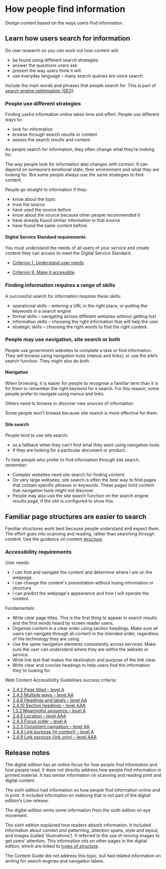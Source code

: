 How people find information
===========================

Design content based on the ways users find information.

Learn how users search for information
--------------------------------------

Do user research so you can work out how content will:

*   be found using different search strategies
*   answer the questions users ask
*   present the way users think it will
*   use everyday language – many search queries are voice search.

Include the main words and phrases that people search for. This is part of [search engine optimisation (SEO)](/node/103).

### People use different strategies

Finding useful information online takes time and effort. People use different ways to:

*   look for information
*   browse through search results or content
*   assess the search results and content.

As people search for information, they often change what they’re looking for.

The way people look for information also changes with context. It can depend on someone’s emotional state, their environment and what they are looking for. But some people always use the same strategies to find content.

People go straight to information if they:

*   know about the topic
*   trust the source
*   have used the source before
*   know about the source because other people recommended it
*   have already found similar information in that source
*   have found the same content before.

#### Digital Service Standard requirements

You must understand the needs of all users of your service and create content they can access to meet the Digital Service Standard:

*   [Criterion 1. Understand user needs](https://www.dta.gov.au/help-and-advice/digital-service-standard/digital-service-standard-criteria/1-understand-user-needs)
    
*   [Criterion 9. Make it accessible](https://www.dta.gov.au/help-and-advice/digital-service-standard/digital-service-standard-criteria/9-make-it-accessible).
    

### Finding information requires a range of skills

A successful search for information requires these skills:

*   operational skills – entering a URL in the right place, or putting the keywords in a search engine
*   formal skills – navigating across different websites without getting lost
*   information skills – choosing the right information that will help the user
*   strategic skills – choosing the right words to find the right content.

### People may use navigation, site search or both

People use government websites to complete a task or find information. They will browse using navigation tools (menus and links), or use the site’s search function. They might also do both.

#### Navigation

When browsing, it is easier for people to recognise a familiar term than it is for them to remember the right keyword for a search. For this reason, some people prefer to navigate using menus and links.

Others need to browse to discover new sources of information.

Some people won’t browse because site search is more effective for them.

#### Site search

People tend to use site search:

*   as a fallback when they can’t find what they want using navigation tools
*   if they are looking for a particular document or product.

To help people who prefer to find information through site search, remember:

*   Complex websites need site search for finding content.
*   On very large websites, site search is often the best way to find pages that contain specific phrases or keywords. These pages hold content that navigation tools might not discover.
*   People may also use the site search function on the search engine results page, if the site is configured to show this.

Familiar page structures are easier to search
---------------------------------------------

Familiar structures work best because people understand and expect them. The effort goes into scanning and reading, rather than searching through content. Use the guidance on content [structure](/node/192).

### Accessibility requirements

User needs:

*   I can find and navigate the content and determine where I am on the webpage.
*   I can change the content's presentation without losing information or structure.
*   I can predict the webpage's appearance and how I will operate the content.

Fundamentals:

*   Write clear page titles. This is the first thing to appear in search results and the first words heard by screen reader users.
*   Organise content in a clear order using section headings. Make sure all users can navigate through all content in the intended order, regardless of the technology they are using. 
*   Use the same navigation elements consistently across services. Make sure the user can understand where they are within the website or service.
*   Write link text that makes the destination and purpose of the link clear.
*   Write clear and concise headings to help users find the information they're looking for.

Web Content Accessibility Guidelines success criteria:

*   [2.4.2 Page titled – level A](https://www.w3.org/WAI/WCAG21/quickref/#page-titled)
*   [2.4.5 Multiple ways – level AA](https://www.w3.org/WAI/WCAG21/quickref/?showtechniques=315#multiple-ways)
*   [2.4.6 Headings and labels – level AA](https://www.w3.org/WAI/WCAG21/quickref/?showtechniques=246#headings-and-labels)
*   [2.4.10 Section headings – level AAA](https://www.w3.org/WAI/WCAG21/quickref/#section-headings)
*   [1.3.2 Meaningful sequence – level A](https://www.w3.org/WAI/WCAG21/quickref/#meaningful-sequence)
*   [2.4.8 Location – level AAA](https://www.w3.org/WAI/WCAG21/quickref/?showtechniques=248#location)
*   [2.4.3 Focus order – level A](https://www.w3.org/WAI/WCAG21/quickref/#focus-order)
*   [3.2.3 Consistent navigation – level AA](https://www.w3.org/WAI/WCAG21/quickref/#consistent-navigation)
*   [2.4.4 Link purpose (in context) – level A](https://www.w3.org/WAI/WCAG21/quickref/#link-purpose-in-context)
*   [2.4.9 Link purpose (link only) – level AAA](https://www.w3.org/WAI/WCAG21/quickref/#link-purpose-link-only)

Release notes
-------------

The digital edition has an online focus for how people find information and how people read. It does not directly address how people find information in printed material. It has similar information on scanning and reading print and digital content.

The sixth edition had information on how people find information online and in print. It included information on indexing that is not part of the digital edition’s Live release.

The digital edition omits some information from the sixth edition on eye movement.

The sixth edition explained how readers absorb information. It included information about context and patterning, attention spans, style and layout, and images (called ‘illustrations’). It referred to the use of moving images to get users’ attention. This information sits on other pages in the digital edition, which are linked to [types of structure](https://www.stylemanual.gov.au/format-writing-and-structure/structure/types-structure).

The Content Guide did not address this topic, but had related information on writing for search engines and navigation labels.